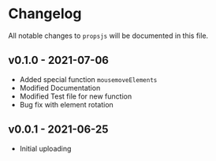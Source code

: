 # Changelog

All notable changes to `propsjs` will be documented in this file.

## v0.1.0 - 2021-07-06

- Added special function `mousemoveElements`
- Modified Documentation
- Modified Test file for new function
- Bug fix with element rotation

## v0.0.1 - 2021-06-25

- Initial uploading
